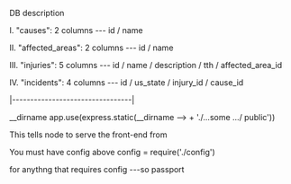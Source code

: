 DB description

I. "causes":  2 columns ---         id / name

II. "affected_areas": 2 columns --- id / name

III. "injuries": 5 columns ---      id / name     / description / tth / affected_area_id

IV. "incidents": 4 columns ---      id / us_state / injury_id / cause_id

|---------------------------------|


__dirname
app.use(express.static(__dirname  --> + './...some .../ public'))

This tells node to serve the front-end from

You must have config above config = require('./config')

for anythng that requires config ---so passport
